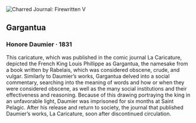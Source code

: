 <div class="artwork-of-the-day">
  <div class="container">
    <div class="img-wrapper">
      <img
        src="https://uploads4.wikiart.org/images/honore-daumier/gargantua.jpg!Large.jpg"
        alt="Charred Journal: Firewritten V" />
    </div>
    <div class="artwork-detail">
      <div class="artwork-origin"> 
        <h2 class="artwork-name">Gargantua</h2>
        <h3 class="artist">
          Honore Daumier
                    ·  1831
        </h3>
      </div>
      <p class="description">
        <span class="artwork-description-text ng-binding" ng-bind-html="viewModel.ArtworkOfTheDay.Description | unsafe">This caricature, which was published in the comic journal La Caricature, depicted the French King Louis Phillippe as Gargantua, the namesake from a book written by Rabelais, which was considered obscene, crude, and vulgar. Similarly to Daumier’s works, Gargantua delved into a social commentary, searching into the meaning of words and how or when they were considered obscene, as well as the many social institutions and their effectiveness and reasoning. Because of this drawing portraying the king in an unfavorable light, Daumier was imprisoned for six months at Saint Pelagic. After his release and return to society, the journal that published Daumier’s works, La Caricature, soon after discontinued circulation.  </span>
                        <div class="text-shadow-container" ng-show="showShadow" style=""></div>
      </p>
    </div>
  </div>

</div>

